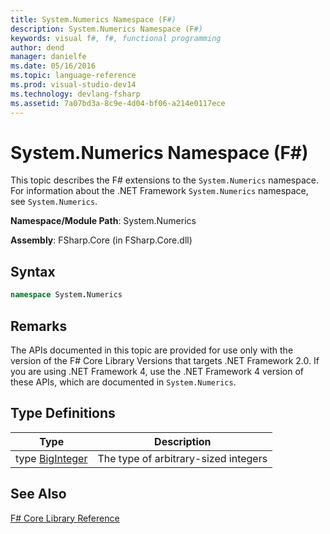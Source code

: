 ```yaml
---
title: System.Numerics Namespace (F#)
description: System.Numerics Namespace (F#)
keywords: visual f#, f#, functional programming
author: dend
manager: danielfe
ms.date: 05/16/2016
ms.topic: language-reference
ms.prod: visual-studio-dev14
ms.technology: devlang-fsharp
ms.assetid: 7a07bd3a-8c9e-4d04-bf06-a214e0117ece 
---
```


# System.Numerics Namespace (F#)

This topic describes the F# extensions to the `System.Numerics` namespace. For information about the .NET Framework `System.Numerics` namespace, see `System.Numerics`.

**Namespace/Module Path**: System.Numerics

**Assembly**: FSharp.Core (in FSharp.Core.dll)


## Syntax

```fsharp
namespace System.Numerics
```

## Remarks
The APIs documented in this topic are provided for use only with the version of the F# Core Library Versions that targets .NET Framework 2.0. If you are using .NET Framework 4, use the .NET Framework 4 version of these APIs, which are documented in `System.Numerics`.

## Type Definitions

|Type|Description|
|----|-----------|
|type [BigInteger](https://msdn.microsoft.com/library/e96b4062-9459-48b2-b558-2138255adefe)|The type of arbitrary-sized integers|

## See Also
[F&#35; Core Library Reference](FSharp-Core-Library-Reference.md)